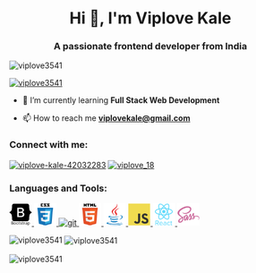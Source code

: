 <h1 align="center">Hi 👋, I'm Viplove Kale</h1>
<h3 align="center">A passionate frontend developer from India</h3>

<p align="left"> <img src="https://komarev.com/ghpvc/?username=viplove3541&label=Profile%20views&color=0e75b6&style=flat" alt="viplove3541" /> </p>

<p align="left"> <a href="https://github.com/ryo-ma/github-profile-trophy"><img src="https://github-profile-trophy.vercel.app/?username=viplove3541" alt="viplove3541" /></a> </p>

- 🌱 I’m currently learning **Full Stack Web Development**

- 📫 How to reach me **viplovekale@gmail.com**

<h3 align="left">Connect with me:</h3>
<p align="left">
<a href="https://linkedin.com/in/viplove-kale-42032283" target="blank"><img align="center" src="https://raw.githubusercontent.com/rahuldkjain/github-profile-readme-generator/master/src/images/icons/Social/linked-in-alt.svg" alt="viplove-kale-42032283" height="30" width="40" /></a>
<a href="https://instagram.com/viplove_18" target="blank"><img align="center" src="https://raw.githubusercontent.com/rahuldkjain/github-profile-readme-generator/master/src/images/icons/Social/instagram.svg" alt="viplove_18" height="30" width="40" /></a>
</p>

<h3 align="left">Languages and Tools:</h3>
<p align="left"> <a href="https://getbootstrap.com" target="_blank" rel="noreferrer"> <img src="https://raw.githubusercontent.com/devicons/devicon/master/icons/bootstrap/bootstrap-plain-wordmark.svg" alt="bootstrap" width="40" height="40"/> </a> <a href="https://www.w3schools.com/css/" target="_blank" rel="noreferrer"> <img src="https://raw.githubusercontent.com/devicons/devicon/master/icons/css3/css3-original-wordmark.svg" alt="css3" width="40" height="40"/> </a> <a href="https://git-scm.com/" target="_blank" rel="noreferrer"> <img src="https://www.vectorlogo.zone/logos/git-scm/git-scm-icon.svg" alt="git" width="40" height="40"/> </a> <a href="https://www.w3.org/html/" target="_blank" rel="noreferrer"> <img src="https://raw.githubusercontent.com/devicons/devicon/master/icons/html5/html5-original-wordmark.svg" alt="html5" width="40" height="40"/> </a> <a href="https://www.java.com" target="_blank" rel="noreferrer"> <img src="https://raw.githubusercontent.com/devicons/devicon/master/icons/java/java-original.svg" alt="java" width="40" height="40"/> </a> <a href="https://developer.mozilla.org/en-US/docs/Web/JavaScript" target="_blank" rel="noreferrer"> <img src="https://raw.githubusercontent.com/devicons/devicon/master/icons/javascript/javascript-original.svg" alt="javascript" width="40" height="40"/> </a> <a href="https://reactjs.org/" target="_blank" rel="noreferrer"> <img src="https://raw.githubusercontent.com/devicons/devicon/master/icons/react/react-original-wordmark.svg" alt="react" width="40" height="40"/> </a> <a href="https://sass-lang.com" target="_blank" rel="noreferrer"> <img src="https://raw.githubusercontent.com/devicons/devicon/master/icons/sass/sass-original.svg" alt="sass" width="40" height="40"/> </a> </p>

<p><img align="left" src="https://github-readme-stats.vercel.app/api/top-langs?username=viplove3541&show_icons=true&locale=en&layout=compact" alt="viplove3541" /></p>

<p>&nbsp;<img align="center" src="https://github-readme-stats.vercel.app/api?username=viplove3541&show_icons=true&locale=en" alt="viplove3541" /></p>

<p><img align="center" src="https://github-readme-streak-stats.herokuapp.com/?user=viplove3541&" alt="viplove3541" /></p>



